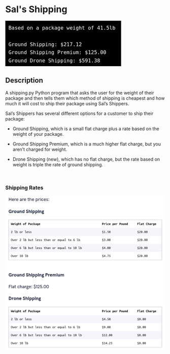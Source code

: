 # Sal's Shipping

![demo](images/sals-shipping.png)

## Description

A shipping.py Python program that asks the user for the weight of their package and then tells them which method of shipping is cheapest and how much it will cost to ship their package using Sal’s Shippers.

Sal’s Shippers has several different options for a customer to ship their package:

- Ground Shipping, which is a small flat charge plus a rate based on the weight of your package.

- Ground Shipping Premium, which is a much higher flat charge, but you aren’t charged for weight.

- Drone Shipping (new), which has no flat charge, but the rate based on weight is triple the rate of ground shipping.


<br>  

### Shipping Rates

![rates](images/sals-shipping-rates.png)
